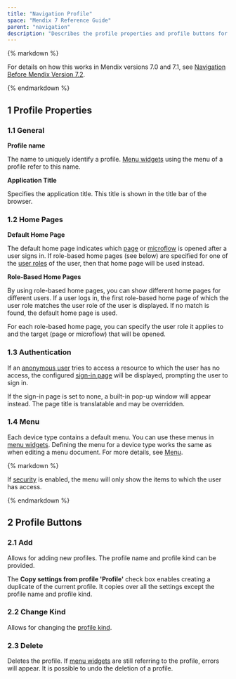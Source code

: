 ```yaml
---
title: "Navigation Profile"
space: "Mendix 7 Reference Guide"
parent: "navigation"
description: "Describes the profile properties and profile buttons for Mendix version 7.2 and higher."
---
```


<div class="alert alert-info">{% markdown %}

For details on how this works in Mendix versions 7.0 and 7.1, see [Navigation Before Mendix Version 7.2](navigation-before-72).

{% endmarkdown %}</div>

## 1 Profile Properties

### 1.1 General

**Profile name**

The name to uniquely identify a profile. [Menu widgets](menu-widgets) using the menu of a profile refer to this name.

**Application Title**

Specifies the application title. This title is shown in the title bar of the browser.

### 1.2 Home Pages

**Default Home Page**

The default home page indicates which [page](page) or [microflow](microflow) is opened after a user signs in. If role-based home pages (see below) are specified for one of the [user roles](user-roles) of the user, then that home page will be used instead.

**Role-Based Home Pages**

By using role-based home pages, you can show different home pages for different users. If a user logs in, the first role-based home page of which the user role matches the user role of the user is displayed. If no match is found, the default home page is used.

For each role-based home page, you can specify the user role it applies to and the target (page or microflow) that will be opened.

### 1.3 Authentication

If an [anonymous user](anonymous-users) tries to access a resource to which the user has no access, the configured [sign-in page](authentication-widgets) will be displayed, prompting the user to sign in.

If the sign-in page is set to none, a built-in pop-up window will appear instead. The page title is translatable and may be overridden.

### 1.4 Menu

Each device type contains a default menu. You can use these menus in [menu widgets](menu-widgets). Defining the menu for a device type works the same as when editing a menu document. For more details, see [Menu](menu).

<div class="alert alert-warning">{% markdown %}

If [security](project-security) is enabled, the menu will only show the items to which the user has access.

{% endmarkdown %}</div>

## 2 Profile Buttons

### 2.1 Add

Allows for adding new profiles. The profile name and profile kind can be provided. 

The **Copy settings from profile 'Profile'** check box enables creating a duplicate of the current profile. It copies over all the settings except the profile name and profile kind.

### 2.2 Change Kind

Allows for changing the [profile kind](navigation).

### 2.3 Delete

Deletes the profile. If [menu widgets](menu-widgets) are still referring to the profile, errors will appear. It is possible to undo the deletion of a profile.
